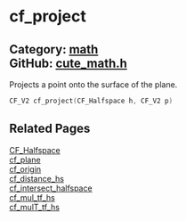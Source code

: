 [//]: # (This file is automatically generated by Cute Framework's docs parser.)
[//]: # (Do not edit this file by hand!)
[//]: # (See: https://github.com/RandyGaul/cute_framework/blob/master/samples/docs_parser.cpp)
[](../header.md ':include')

# cf_project

Category: [math](/api_reference?id=math)  
GitHub: [cute_math.h](https://github.com/RandyGaul/cute_framework/blob/master/include/cute_math.h)  
---

Projects a point onto the surface of the plane.

```cpp
CF_V2 cf_project(CF_Halfspace h, CF_V2 p)
```

## Related Pages

[CF_Halfspace](/math/cf_halfspace.md)  
[cf_plane](/math/cf_plane.md)  
[cf_origin](/math/cf_origin.md)  
[cf_distance_hs](/math/cf_distance_hs.md)  
[cf_intersect_halfspace](/math/cf_intersect_halfspace.md)  
[cf_mul_tf_hs](/math/cf_mul_tf_hs.md)  
[cf_mulT_tf_hs](/math/cf_mult_tf_hs.md)  
